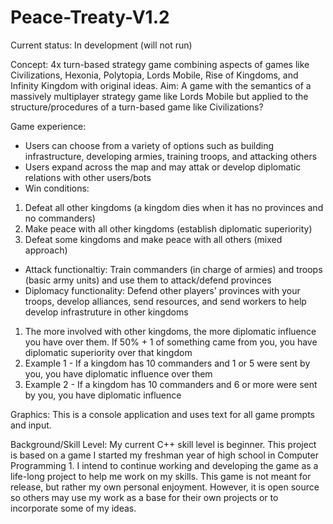 # Peace-Treaty-V1.2
Current status: In development (will not run)

Concept:
4x turn-based strategy game combining aspects of games like Civilizations, Hexonia, Polytopia, Lords Mobile, Rise of Kingdoms, and Infinity Kingdom with original ideas. Aim: A game with the semantics of a massively multiplayer strategy game like Lords Mobile but applied to the structure/procedures of a turn-based game like Civilizations? 

Game experience:
- Users can choose from a variety of options such as building infrastructure, developing armies, training troops, and attacking others
- Users expand across the map and may attak or develop diplomatic relations with other users/bots
- Win conditions:
1) Defeat all other kingdoms (a kingdom dies when it has no provinces and no commanders)
2) Make peace with all other kingdoms (establish diplomatic superiority)
3) Defeat some kingdoms and make peace with all others (mixed approach)
- Attack functionaltiy: Train commanders (in charge of armies) and troops (basic army units) and use them to attack/defend provinces
- Diplomacy functionality: Defend other players' provinces with your troops, develop alliances, send resources, and send workers to help develop infrastruture in other kingdoms
1) The more involved with other kingdoms, the more diplomatic influence you have over them. If 50% + 1 of something came from you, you have diplomatic superiority over that kingdom
2) Example 1 - If a kingdom has 10 commanders and 1 or 5 were sent by you, you have diplomatic influence over them
3) Example 2 - If a kingdom has 10 commanders and 6 or more were sent by you, you have diplomatic influence
  
Graphics:
This is a console application and uses text for all game prompts and input.

Background/Skill Level:
My current C++ skill level is beginner. This project is based on a game I started my freshman year of high school in Computer Programming 1. I intend to continue working and developing the game as a life-long project to help me work on my skills. This game is not meant for release, but rather my own personal enjoyment. However, it is open source so others may use my work as a base for their own projects or to incorporate some of my ideas.
